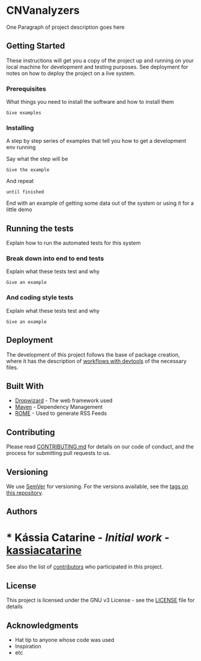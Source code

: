 # CNVanalyzers

One Paragraph of project description goes here

## Getting Started

These instructions will get you a copy of the project up and running on your local machine for development and testing purposes. See deployment for notes on how to deploy the project on a live system.

### Prerequisites

What things you need to install the software and how to install them

```
Give examples
```

### Installing

A step by step series of examples that tell you how to get a development env running

Say what the step will be

```
Give the example
```

And repeat

```
until finished
```

End with an example of getting some data out of the system or using it for a little demo

## Running the tests

Explain how to run the automated tests for this system

### Break down into end to end tests

Explain what these tests test and why

```
Give an example
```

### And coding style tests

Explain what these tests test and why

```
Give an example
```

## Deployment

The development of this project follows the base of package creation, where it has the description of [workflows with devtools](https://www.rstudio.com/wp-content/uploads/2015/03/devtools-cheatsheet.pdf) of the necessary files.

## Built With

* [Dropwizard](http://www.dropwizard.io/1.0.2/docs/) - The web framework used
* [Maven](https://maven.apache.org/) - Dependency Management
* [ROME](https://rometools.github.io/rome/) - Used to generate RSS Feeds

## Contributing

Please read [CONTRIBUTING.md](https://gist.github.com/PurpleBooth/b24679402957c63ec426) for details on our code of conduct, and the process for submitting pull requests to us.

## Versioning

We use [SemVer](http://semver.org/) for versioning. For the versions available, see the [tags on this repository](https://github.com/kassiacatarine/CNVanalyzers/tags). 

## Authors

# * **Kássia Catarine** - *Initial work* - [kassiacatarine](https://github.com/kassiacatarine)

See also the list of [contributors](https://github.com/kassiacatarine/CNVanalyzers/contributors) who participated in this project.

## License

This project is licensed under the GNU v3 License - see the [LICENSE](LICENSE) file for details

## Acknowledgments

* Hat tip to anyone whose code was used
* Inspiration
* etc
